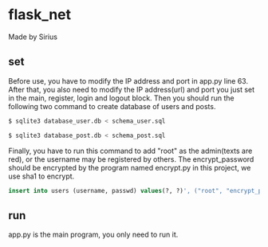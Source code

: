 # flask_net

Made by Sirius

## set

Before use, you have to modify the IP address and port in app.py line 63. After that, you also need to modify the IP address(url) and port you just set in the main, register, login and logout block.
Then you should run the following two command to create database of users and posts.

```sh
$ sqlite3 database_user.db < schema_user.sql
```

```sh
$ sqlite3 database_post.db < schema_post.sql
```

Finally, you have to run this command to add "root" as the admin(texts are red), or the username may be registered by others. The encrypt_password should be encrypted by the program named encrypt.py in this project, we use sha1 to encrypt.

```sql
insert into users (username, passwd) values(?, ?)', ("root", "encrypt_password")
```

## run

app.py is the main program, you only need to run it.
